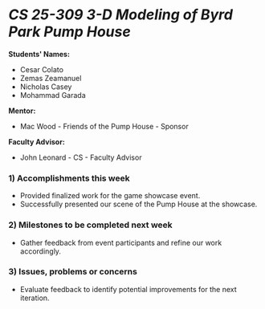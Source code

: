 
# *CS 25-309 3-D Modeling of Byrd Park Pump House*

**Students' Names:**
- Cesar Colato 
- Zemas Zeamanuel
- Nicholas Casey
- Mohammad Garada

**Mentor:**
- Mac Wood - Friends of the Pump House - Sponsor

**Faculty Advisor:**
- John Leonard - CS - Faculty Advisor

### 1) Accomplishments this week  
- Provided finalized work for the game showcase event.  
- Successfully presented our scene of the Pump House at the showcase.  

### 2) Milestones to be completed next week  
- Gather feedback from event participants and refine our work accordingly.  

### 3) Issues, problems or concerns  
- Evaluate feedback to identify potential improvements for the next iteration. 

